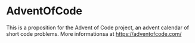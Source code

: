 # AdventOfCode

This is a proposition for the Advent of Code project, an advent calendar of short code problems. More informationsa at https://adventofcode.com/

